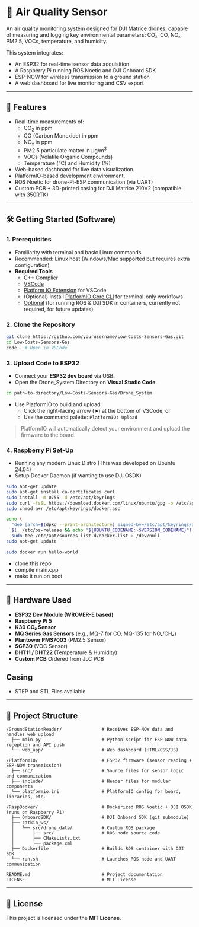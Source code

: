 # 🌿 Air Quality Sensor

An air quality monitoring system designed for DJI Matrice drones, capable of measuring and logging key environmental parameters: CO₂, CO, NOₓ, PM2.5, VOCs, temperature, and humidity. 

This system integrates:
- An ESP32 for real-time sensor data acquisition
- A Raspberry Pi running ROS Noetic and DJI Onboard SDK
- ESP-NOW for wireless transmission to a ground station
-  A web dashboard for live monitoring and CSV export

---

## 🚀 Features
- Real-time measurements of:
  - CO<sub>2</sub> in ppm
  - CO (Carbon Monoxide) in ppm
  - NO<sub>x</sub> in ppm
  - PM2.5 particulate matter in μg/m<sup>3</sup>
  - VOCs (Volatile Organic Compounds)
  - Temperature (°C) and Humidity (%)
- Web-based dashboard for live data visualization.
- PlatformIO-based development environment.
- ROS Noetic for drone-Pi-ESP communication (via UART)
- Custom PCB + 3D-printed casing for DJI Matrice 210V2 (compatible with 350RTK)

---

## 🛠️ Getting Started (Software)

### 1. Prerequisites
- Familiarity with terminal and basic Linux commands
- Recommended: Linux host (Windows/Mac supported but requires extra configuration)
- **Required Tools**
  - C++ Complier
  - [VSCode](https://code.visualstudio.com/)
  - [Platform IO Extension](https://platformio.org/install/ide?install=vscode) for VSCode
  - (Optional) Install [PlatformIO Core CLI](https://docs.platformio.org/en/latest/core/quickstart.html) for terminal-only workflows
  - [Optional](https://www.docker.com/get-started/) (for running ROS & DJI SDK in containers, currently not required, for future updates)
    
### 2. Clone the Repository
```bash
git clone https://github.com/yourusername/Low-Costs-Sensors-Gas.git
cd Low-Costs-Sensors-Gas
code . # Open in VSCode
```
### 3. Upload Code to ESP32

- Connect your **ESP32 dev board** via USB.  
- Open the Drone_System Directory on **Visual Studio Code**.
```bash
cd path-to-directory/Low-Costs-Sensors-Gas/Drone_System
``` 
- Use PlatformIO to build and upload:  
  - Click the right-facing arrow (➤) at the bottom of VSCode, or  
  - Use the command palette: `PlatformIO: Upload`  

> PlatformIO will automatically detect your environment and upload the firmware to the board.

### 4. Raspberry Pi Set-Up
- Running any modern Linux Distro (This was developed on Ubuntu 24.04)
- Setup Docker Daemon (if wanting to use DJI OSDK)
```bash
sudo apt-get update
sudo apt-get install ca-certificates curl
sudo install -m 0755 -d /etc/apt/keyrings
sudo curl -fsSL https://download.docker.com/linux/ubuntu/gpg -o /etc/apt/keyrings/docker.asc
sudo chmod a+r /etc/apt/keyrings/docker.asc

echo \
  "deb [arch=$(dpkg --print-architecture) signed-by=/etc/apt/keyrings/docker.asc] https://download.docker.com/linux/ubuntu \
  $(. /etc/os-release && echo "${UBUNTU_CODENAME:-$VERSION_CODENAME}") stable" | \
  sudo tee /etc/apt/sources.list.d/docker.list > /dev/null
sudo apt-get update

sudo docker run hello-world

```
- clone this repo
- compile main.cpp
- make it run on boot
---

## 🧰 Hardware Used

- **ESP32 Dev Module (WROVER-E based)**
- **Raspberry Pi 5**
- **K30 CO₂ Sensor**
- **MQ Series Gas Sensors** (e.g., MQ-7 for CO, MQ-135 for NOₓ/CH₄)
- **Plantower PMS7003** (PM2.5 Sensor)
- **SGP30** (VOC Sensor)
- **DHT11 / DHT22** (Temperature & Humidity)
- **Custom PCB** Ordered from JLC PCB

## Casing
- STEP and STL Files avaliable

---

## 📁 Project Structure

```
/GroundStationReader/               # Receives ESP-NOW data and handles web upload
  ├── main.py                       # Python script for ESP-NOW data reception and API push
  └── web_app/                      # Web dashboard (HTML/CSS/JS)

/PlatformIO/                        # ESP32 firmware (sensor reading + ESP-NOW transmission)
  ├── src/                          # Source files for sensor logic and communication
  ├── include/                      # Header files for modular components
  └── platformio.ini                # PlatformIO config for board, libraries, etc.

/RaspDocker/                        # Dockerized ROS Noetic + DJI OSDK (runs on Raspberry Pi)
  ├── OnboardSDK/                   # DJI Onboard SDK (git submodule)
  ├── catkin_ws/
  │   └── src/drone_data/           # Custom ROS package
  │       ├── src/                  # ROS node source code
  │       ├── CMakeLists.txt
  │       └── package.xml
  ├── Dockerfile                    # Builds ROS container with DJI SDK
  └── run.sh                        # Launches ROS node and UART communication

README.md                           # Project documentation
LICENSE                             # MIT License
```
---

## 📄 License
This project is licensed under the **MIT License**.


